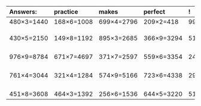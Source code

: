 | Answers: | practice | makes | perfect | ! |
| :--- | :--- | :--- | :--- | :--- |
| 480×3=1440 | 168×6=1008 | 699×4=2796 | 209×2=418 | 996×7=6972 | 
|   |   |   |   |   | 
|   |   |   |   |   | 
|   |   |   |   |   | 
| 430×5=2150 | 149×8=1192 | 895×3=2685 | 366×9=3294 | 517×2=1034 | 
|   |   |   |   |   | 
|   |   |   |   |   | 
|   |   |   |   |   | 
|   |   |   |   |   | 
| 976×9=8784 | 671×7=4697 | 371×7=2597 | 559×6=3354 | 241×3=723 | 
|   |   |   |   |   | 
|   |   |   |   |   | 
|   |   |   |   |   | 
|   |   |   |   |   | 
| 761×4=3044 | 321×4=1284 | 574×9=5166 | 723×6=4338 | 292×4=1168 | 
|   |   |   |   |   | 
|   |   |   |   |   | 
|   |   |   |   |   | 
|   |   |   |   |   | 
| 451×8=3608 | 464×3=1392 | 256×6=1536 | 644×5=3220 | 517×2=1034 | 
